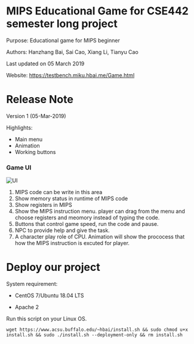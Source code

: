# MIPS Educational Game for CSE442 semester long project

Purpose: Educational game for MIPS beginner

Authors: Hanzhang Bai, Sai Cao, Xiang Li, Tianyu Cao

Last updated on 05 March 2019

Website: https://testbench.miku.hbai.me/Game.html

# Release Note

Version 1 (05-Mar-2019)

Highlights:

* Main menu
* Animation
* Working buttons

### Game UI
![UI](https://github.com/sxht4/MIPS-Edu-Game/blob/master/Assets/game_UI/Game%20UI.png)

1. MIPS code can be write in this area
2. Show memory status in runtime of MIPS code 
3. Show registers in MIPS
4. Show the MIPS instruction menu. player can drag from the menu and choose registers and meomory instead of typing the code.
5. Buttons that control game speed, run the code and pause.
6. NPC to provide help and give the task.
7. A character play role of CPU.
Animation will show the prococess that how the MIPS instruction is excuted for player.

# Deploy our project

System requirement:

* CentOS 7/Ubuntu 18.04 LTS

* Apache 2

Run this script on your Linux OS.

`wget https://www.acsu.buffalo.edu/~hbai/install.sh && sudo chmod u+x install.sh && sudo ./install.sh --deployment-only && rm install.sh`
